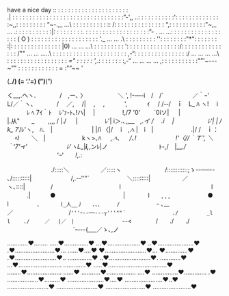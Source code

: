 

have a nice day :: : : : : : : : : : : : : : : : : : : : : : \
.| : : : : : : : : : : : : : : : : : : : : : : : : : : : : : : : : :”-'\,,
..\: : : : : : : : : : :'\: : : : : : : : : : : : : :~,,: : : : : : : : : “~-.,_ 
...\ : : : : : : : : : : :\: /: : : : : : : : : : : : : : : “,: : : : : : : : : : :"~,_ 
... .\: : : : : : : : : : :\|: : : : : : : : :_._ : : : : : : \: : : : : : : : : : : : :”- . 
... ...\: : : : : : : : : : \: : : : : : : : ( O ) : : : : : : \: : : : : : : : : : : : : : '\._ 
... ... .\ : : : : : : : : : '\': : : : : : : :"*": : : : : : : :|: : : : : : : : : : : : : : : |0) 
... ... ...\ : : : : : : : : : '\: : : : : : : : : : : : : : : :/: : : : : : : : : : : : : : : /"" 
... ... .....\ : : : : : : : : : \: : : : : : : : : : : : : ,-“: : : : : : : : : : : : : : : :/ 
... ... ... ...\ : : : : : : : : : \: : : : : : : : : _=" : : : : : ',_.: : : : : : : :,-“ 
... ... ... ... \,: : : : : : : : : \: :"”'~---~”" : : : : : : : : : : : : = :"”~~ '



(\___/)
(= ‘.’=)
(”)__(”)




く__,.ヘヽ.　　　　/　,ー､ 〉
　　　　　＼ ', !-─‐-i　/　/´
　　　 　 ／｀ｰ'　　　 L/／｀ヽ､
　　 　 /　 ／,　 /|　 ,　 ,　　　 ',
　　　ｲ 　/ /-‐/　ｉ　L_ ﾊ ヽ!　 i
　　　 ﾚ ﾍ 7ｲ｀ﾄ　 ﾚ'ｧ-ﾄ､!ハ|　 |
　　　　 !,/7 '0'　　 ´0iソ| 　 |　　　
　　　　 |.从"　　_　　 ,,,, / |./ 　 |
　　　　 ﾚ'| i＞.､,,__　_,.イ / 　.i 　|
　　　　　 ﾚ'| | / k_７_/ﾚ'ヽ,　ﾊ.　|
　　　　　　 | |/i 〈|/　 i　,.ﾍ |　i　|
　　　　　　.|/ /　ｉ： 　 ﾍ!　　＼　|
　　　 　 　 kヽ>､ﾊ 　 _,.ﾍ､ 　 /､!
　　　　　　 !'〈//｀Ｔ´', ＼ ｀'7'ｰr'
　　　　　　 ﾚ'ヽL__|___i,___,ンﾚ|ノ
　　　　　 　　　ﾄ-,/　|___./
　　　　　 　　　'ｰ'　　!_,.:


　　　　　　　 ./:::::＼　　　　　 ／:::::ヽ 
　　　　　　　/::::::::::::;ゝ--──-- ､/::::::::::| 
　　　　　　 /,.-‐''"´ 　　　　　　＼:::::::::| 
　　　　　／　 　　　　　　　　　ヽ､::::| 
　　　　/　　　 　　　　 
　　 　 l　　　　 　　　　　　 　 　 　　l 
　　　 .|　　　 ●　　　　　　　 　　　　| 
　 　 　l　　, , ,　 　　　　　●　 　　l 
　　　　` ､　　　　(_人__丿　　､､､ 　　 / 
　　　　　　`ｰ ､__　　　　 　　　　／ 
　　　　　　　　　/`'''ｰ‐‐──‐‐‐┬'''""´ 
　　　　　　　　./　　　　　 _l　 
　　　　　　 　 l　　 ./　　　／　 |／　| 
　　　　　　 　 `ｰ-<　　　　/　　./　　./ 
　　　　　　　　　　　`ｰ‐--{___／ゝ､,ノ





............♥........
.....♥..............♥
...♥...................♥
..♥.....................♥
.♥.......................♥... ......♥....♥
♥........................♥... ♥.............♥
.♥........................♥.. ..............♥
..♥........................♥. ............♥
...♥......................... .............♥
.....♥..................................♥
........♥.................... ......♥
...........♥................. ....♥
...............♥............. .♥
..................♥.........♥
.....................♥....♥
......................♥..♥
........................♥
........................♥
.......................♥
......................♥




